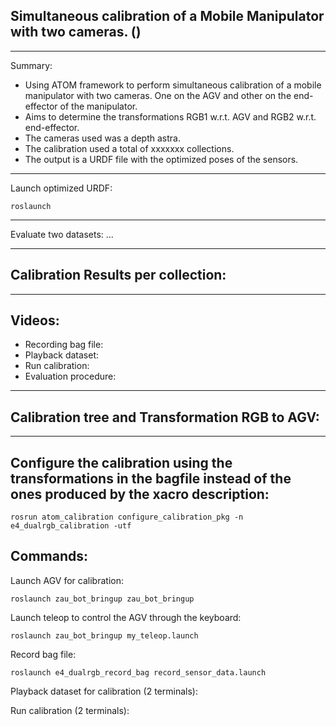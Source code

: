 ## Simultaneous calibration of a Mobile Manipulator with two cameras. ()
_______________________________

Summary: 
* Using ATOM framework to perform simultaneous calibration of a mobile manipulator with two cameras. One on the AGV and other on the end-effector of the manipulator.
* Aims to determine the transformations RGB1 w.r.t. AGV and RGB2 w.r.t. end-effector.
* The cameras used was a depth astra. 
* The calibration used a total of xxxxxxx collections.
* The output is a URDF file with the optimized poses of the sensors.
_______________________________

Launch optimized URDF:

    roslaunch 

_______________________________

Evaluate two datasets: ...

_______________________________

## Calibration Results per collection:

_______________________________

## Videos:
* Recording bag file: 
* Playback dataset: 
* Run calibration: 
* Evaluation procedure:
_______________________________

## Calibration tree and Transformation RGB to AGV:

_______________________________

## Configure the calibration using the transformations in the bagfile instead of the ones produced by the xacro description:

    rosrun atom_calibration configure_calibration_pkg -n e4_dualrgb_calibration -utf

## Commands:
Launch AGV for calibration:

    roslaunch zau_bot_bringup zau_bot_bringup

Launch teleop to control the AGV through the keyboard:

    roslaunch zau_bot_bringup my_teleop.launch 

Record bag file:

    roslaunch e4_dualrgb_record_bag record_sensor_data.launch

Playback dataset for calibration (2 terminals):

Run calibration (2 terminals):
